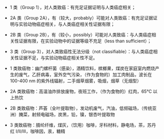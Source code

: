 
- 1 类（Group 1），对人类致癌：有充足证据证明与人类癌症相关；
- 2A 类（Group 2A），有（较大，probably）可能对人类致癌：有充足证据证明与实验动物癌症相关，与人类癌症相关性证据有限；
- 2B 类（Group 2B），有（较小，possibly）可能对人类致癌：与人类癌症相关性证据有限，在实验动物中的证据等级不充足（less than sufficient）；
- 3 类（Group 3），对人类致癌性无法分级（not classifiable）：与人类癌症相关性证据不足，与实验动物癌症相关性不足。


- 1 类致癌物：幽门螺杆菌（感染），酒精饮料，槟榔果，煤炭在家庭室内燃烧产生的废气，乙肝病毒，室外空气污染，（作为食物的）加工肉制品，波长在 100-400 nm 的紫外线辐射，二手烟草烟雾，吸烟，烟草（无烟型）
- 2A 类致癌物：高温油炸排放废物，夜班工作，（作为食物的）红肉，65℃ 以上热饮
- 2B 类致癌物：芦荟（全叶提取物），发动机废气，汽油，低频磁场，（传统亚洲）腌菜，射频电磁场，炭黑，铅，镍，银杏叶提取物
- 3 类致癌物：腈纶纤维，煤灰，（饮用）咖啡，牙科材料，静电场，茶，苏丹红 I/II/III，咖啡因，汞，糖精